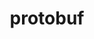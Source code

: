 ---
title: "protobuf"
layout: cache
categories: [package, develop]
meta: {"versions": ["21.1", "3.10.0", "3.12.3", "3.14.0", "3.17.3", "3.19.4", "3.20.1", "3.20.3", "3.21.12", "3.21.5", "3.21.7", "3.21.9"], "compilers": ["gcc@=11.1.0", "gcc@=11.3.0", "gcc@=7.3.1", "gcc@=7.5.0"], "oss": ["amzn2", "ubuntu18.04", "ubuntu20.04", "ubuntu22.04"], "platforms": ["linux"], "targets": ["aarch64", "ivybridge", "neoverse_n1", "ppc64le", "x86_64", "x86_64_v3"], "stacks": ["aws-isc", "aws-isc-aarch64", "data-vis-sdk", "e4s", "e4s-power", "ml-linux-x86_64-cpu", "ml-linux-x86_64-cuda", "ml-linux-x86_64-rocm", "radiuss"], "num_specs": 55, "num_specs_by_stack": {"aws-isc-aarch64": 2, "ml-linux-x86_64-cuda": 9, "ml-linux-x86_64-cpu": 9, "ml-linux-x86_64-rocm": 8, "aws-isc": 1, "radiuss": 24, "e4s-power": 1, "e4s": 2, "data-vis-sdk": 1}}
spec_details: [{"hash": "jrzk7tvpdjrae2uyhzjl67f2s7voavqu", "compiler": "gcc@=7.3.1", "versions": ["3.21.12"], "os": "amzn2", "platform": "linux", "target": "aarch64", "variants": ["build_system=cmake", "build_type=Release", "generator=make", "~ipo", "+shared"], "stacks": ["aws-isc-aarch64"], "size": "-", "tarball": "https://binaries.spack.io/develop/build_cache/linux-amzn2-aarch64/gcc-7.3.1/protobuf-3.21.12/linux-amzn2-aarch64-gcc-7.3.1-protobuf-3.21.12-jrzk7tvpdjrae2uyhzjl67f2s7voavqu.spack"}, {"hash": "ta63dwe7sfy3kfdszqo2fk243zepmz6k", "compiler": "gcc@=7.3.1", "versions": ["3.21.7"], "os": "amzn2", "platform": "linux", "target": "ivybridge", "variants": ["build_system=cmake", "build_type=Release", "~ipo", "+shared"], "stacks": [], "size": "-", "tarball": "https://binaries.spack.io/develop/build_cache/linux-amzn2-ivybridge/gcc-7.3.1/protobuf-3.21.7/linux-amzn2-ivybridge-gcc-7.3.1-protobuf-3.21.7-ta63dwe7sfy3kfdszqo2fk243zepmz6k.spack"}, {"hash": "damsymgwiw4xgk5jkzq5mi6nclth2yko", "compiler": "gcc@=7.3.1", "versions": ["3.17.3"], "os": "amzn2", "platform": "linux", "target": "ivybridge", "variants": ["build_system=cmake", "build_type=Release", "~ipo", "+shared"], "stacks": [], "size": "-", "tarball": "https://binaries.spack.io/develop/build_cache/linux-amzn2-ivybridge/gcc-7.3.1/protobuf-3.17.3/linux-amzn2-ivybridge-gcc-7.3.1-protobuf-3.17.3-damsymgwiw4xgk5jkzq5mi6nclth2yko.spack"}, {"hash": "utl7sdvvrouqfxaeuk5eizhpjol3rkyt", "compiler": "gcc@=7.3.1", "versions": ["3.21.7"], "os": "amzn2", "platform": "linux", "target": "ivybridge", "variants": ["build_system=cmake", "build_type=Release", "~ipo", "+shared"], "stacks": [], "size": "-", "tarball": "https://binaries.spack.io/develop/build_cache/linux-amzn2-ivybridge/gcc-7.3.1/protobuf-3.21.7/linux-amzn2-ivybridge-gcc-7.3.1-protobuf-3.21.7-utl7sdvvrouqfxaeuk5eizhpjol3rkyt.spack"}, {"hash": "7uhu3dwer47a2dagriiayj6mls2z2ilh", "compiler": "gcc@=7.3.1", "versions": ["3.14.0"], "os": "amzn2", "platform": "linux", "target": "ivybridge", "variants": ["build_system=cmake", "build_type=Release", "~ipo", "+shared"], "stacks": [], "size": "-", "tarball": "https://binaries.spack.io/develop/build_cache/linux-amzn2-ivybridge/gcc-7.3.1/protobuf-3.14.0/linux-amzn2-ivybridge-gcc-7.3.1-protobuf-3.14.0-7uhu3dwer47a2dagriiayj6mls2z2ilh.spack"}, {"hash": "6j26o3m5g5vcfzb6be7tsuqmjkcdsafq", "compiler": "gcc@=7.3.1", "versions": ["3.17.3"], "os": "amzn2", "platform": "linux", "target": "ivybridge", "variants": ["build_system=cmake", "build_type=Release", "~ipo", "+shared"], "stacks": [], "size": "-", "tarball": "https://binaries.spack.io/develop/build_cache/linux-amzn2-ivybridge/gcc-7.3.1/protobuf-3.17.3/linux-amzn2-ivybridge-gcc-7.3.1-protobuf-3.17.3-6j26o3m5g5vcfzb6be7tsuqmjkcdsafq.spack"}, {"hash": "sbmukct2i673rwiro5o5iiwgm2gfqz2u", "compiler": "gcc@=7.3.1", "versions": ["3.14.0"], "os": "amzn2", "platform": "linux", "target": "ivybridge", "variants": ["build_system=cmake", "build_type=Release", "~ipo", "+shared"], "stacks": [], "size": "-", "tarball": "https://binaries.spack.io/develop/build_cache/linux-amzn2-ivybridge/gcc-7.3.1/protobuf-3.14.0/linux-amzn2-ivybridge-gcc-7.3.1-protobuf-3.14.0-sbmukct2i673rwiro5o5iiwgm2gfqz2u.spack"}, {"hash": "k5s3o2tcrwzucghqpvlumukvwgqd6hr5", "compiler": "gcc@=7.3.1", "versions": ["3.21.12"], "os": "amzn2", "platform": "linux", "target": "neoverse_n1", "variants": ["build_system=cmake", "build_type=Release", "generator=make", "~ipo", "+shared"], "stacks": ["aws-isc-aarch64"], "size": "-", "tarball": "https://binaries.spack.io/develop/build_cache/linux-amzn2-neoverse_n1/gcc-7.3.1/protobuf-3.21.12/linux-amzn2-neoverse_n1-gcc-7.3.1-protobuf-3.21.12-k5s3o2tcrwzucghqpvlumukvwgqd6hr5.spack"}, {"hash": "p354g37p3kh6tvsgmdzpji44hm4khwwn", "compiler": "gcc@=7.3.1", "versions": ["3.21.12"], "os": "amzn2", "platform": "linux", "target": "x86_64_v3", "variants": ["build_system=cmake", "build_type=Release", "generator=make", "~ipo", "+shared"], "stacks": ["ml-linux-x86_64-cuda", "ml-linux-x86_64-cpu", "ml-linux-x86_64-rocm", "aws-isc"], "size": "-", "tarball": "https://binaries.spack.io/develop/build_cache/linux-amzn2-x86_64_v3/gcc-7.3.1/protobuf-3.21.12/linux-amzn2-x86_64_v3-gcc-7.3.1-protobuf-3.21.12-p354g37p3kh6tvsgmdzpji44hm4khwwn.spack"}, {"hash": "goiyfhvg7vpxxh3cqghaz3htrfr5zy6q", "compiler": "gcc@=7.3.1", "versions": ["3.17.3"], "os": "amzn2", "platform": "linux", "target": "x86_64_v3", "variants": ["build_system=cmake", "build_type=Release", "generator=make", "~ipo", "+shared"], "stacks": ["ml-linux-x86_64-cuda", "ml-linux-x86_64-cpu", "ml-linux-x86_64-rocm"], "size": "-", "tarball": "https://binaries.spack.io/develop/build_cache/linux-amzn2-x86_64_v3/gcc-7.3.1/protobuf-3.17.3/linux-amzn2-x86_64_v3-gcc-7.3.1-protobuf-3.17.3-goiyfhvg7vpxxh3cqghaz3htrfr5zy6q.spack"}, {"hash": "66uz4ddimw4ajp2ioklwrmwntzpfvz2c", "compiler": "gcc@=7.3.1", "versions": ["3.14.0"], "os": "amzn2", "platform": "linux", "target": "x86_64_v3", "variants": ["build_system=generic", "build_type=Release", "+shared"], "stacks": [], "size": "-", "tarball": "https://binaries.spack.io/develop/build_cache/linux-amzn2-x86_64_v3/gcc-7.3.1/protobuf-3.14.0/linux-amzn2-x86_64_v3-gcc-7.3.1-protobuf-3.14.0-66uz4ddimw4ajp2ioklwrmwntzpfvz2c.spack"}, {"hash": "ho25bexzggi23ma6qnzqhlrf42fptjf2", "compiler": "gcc@=7.3.1", "versions": ["3.14.0"], "os": "amzn2", "platform": "linux", "target": "x86_64_v3", "variants": ["build_system=generic", "build_type=Release", "+shared"], "stacks": [], "size": "-", "tarball": "https://binaries.spack.io/develop/build_cache/linux-amzn2-x86_64_v3/gcc-7.3.1/protobuf-3.14.0/linux-amzn2-x86_64_v3-gcc-7.3.1-protobuf-3.14.0-ho25bexzggi23ma6qnzqhlrf42fptjf2.spack"}, {"hash": "33byfbjasy2w4dzxgpoet2n6qlsfges2", "compiler": "gcc@=7.3.1", "versions": ["3.14.0"], "os": "amzn2", "platform": "linux", "target": "x86_64_v3", "variants": ["build_system=cmake", "build_type=Release", "~ipo", "+shared"], "stacks": [], "size": "-", "tarball": "https://binaries.spack.io/develop/build_cache/linux-amzn2-x86_64_v3/gcc-7.3.1/protobuf-3.14.0/linux-amzn2-x86_64_v3-gcc-7.3.1-protobuf-3.14.0-33byfbjasy2w4dzxgpoet2n6qlsfges2.spack"}, {"hash": "my62mladp7nw3hd5jyxtwbhdf7eqdjoz", "compiler": "gcc@=7.3.1", "versions": ["3.14.0"], "os": "amzn2", "platform": "linux", "target": "x86_64_v3", "variants": ["build_type=Release", "+shared"], "stacks": [], "size": "-", "tarball": "https://binaries.spack.io/develop/build_cache/linux-amzn2-x86_64_v3/gcc-7.3.1/protobuf-3.14.0/linux-amzn2-x86_64_v3-gcc-7.3.1-protobuf-3.14.0-my62mladp7nw3hd5jyxtwbhdf7eqdjoz.spack"}, {"hash": "7df7dn32oetk6dokzy465yrij6iby4a5", "compiler": "gcc@=7.3.1", "versions": ["3.17.3"], "os": "amzn2", "platform": "linux", "target": "x86_64_v3", "variants": ["build_type=Release", "+shared"], "stacks": [], "size": "-", "tarball": "https://binaries.spack.io/develop/build_cache/linux-amzn2-x86_64_v3/gcc-7.3.1/protobuf-3.17.3/linux-amzn2-x86_64_v3-gcc-7.3.1-protobuf-3.17.3-7df7dn32oetk6dokzy465yrij6iby4a5.spack"}, {"hash": "mcpdnln75ts5cbfzvb7m2uz3ujgt6gwr", "compiler": "gcc@=7.3.1", "versions": ["3.17.3"], "os": "amzn2", "platform": "linux", "target": "x86_64_v3", "variants": ["build_system=generic", "build_type=Release", "+shared"], "stacks": [], "size": "-", "tarball": "https://binaries.spack.io/develop/build_cache/linux-amzn2-x86_64_v3/gcc-7.3.1/protobuf-3.17.3/linux-amzn2-x86_64_v3-gcc-7.3.1-protobuf-3.17.3-mcpdnln75ts5cbfzvb7m2uz3ujgt6gwr.spack"}, {"hash": "coxqucht7byzux56guu4h4misqyytc5b", "compiler": "gcc@=7.3.1", "versions": ["3.14.0"], "os": "amzn2", "platform": "linux", "target": "x86_64_v3", "variants": ["build_type=Release", "+shared"], "stacks": [], "size": "-", "tarball": "https://binaries.spack.io/develop/build_cache/linux-amzn2-x86_64_v3/gcc-7.3.1/protobuf-3.14.0/linux-amzn2-x86_64_v3-gcc-7.3.1-protobuf-3.14.0-coxqucht7byzux56guu4h4misqyytc5b.spack"}, {"hash": "wvantkc2spkxztfnmsxcjsli2pzewisj", "compiler": "gcc@=7.3.1", "versions": ["3.17.3"], "os": "amzn2", "platform": "linux", "target": "x86_64_v3", "variants": ["build_system=generic", "build_type=Release", "+shared"], "stacks": [], "size": "-", "tarball": "https://binaries.spack.io/develop/build_cache/linux-amzn2-x86_64_v3/gcc-7.3.1/protobuf-3.17.3/linux-amzn2-x86_64_v3-gcc-7.3.1-protobuf-3.17.3-wvantkc2spkxztfnmsxcjsli2pzewisj.spack"}, {"hash": "77nwut754qc2zjyqziugn56wau3exkpt", "compiler": "gcc@=7.3.1", "versions": ["3.20.1"], "os": "amzn2", "platform": "linux", "target": "x86_64_v3", "variants": ["build_system=cmake", "build_type=Release", "generator=make", "~ipo", "+shared"], "stacks": ["ml-linux-x86_64-cuda", "ml-linux-x86_64-cpu", "ml-linux-x86_64-rocm"], "size": "-", "tarball": "https://binaries.spack.io/develop/build_cache/linux-amzn2-x86_64_v3/gcc-7.3.1/protobuf-3.20.1/linux-amzn2-x86_64_v3-gcc-7.3.1-protobuf-3.20.1-77nwut754qc2zjyqziugn56wau3exkpt.spack"}, {"hash": "bnjaysjzduujgjj2jj6hnuwv5tifwzaa", "compiler": "gcc@=7.3.1", "versions": ["3.19.4"], "os": "amzn2", "platform": "linux", "target": "x86_64_v3", "variants": ["build_system=cmake", "build_type=Release", "generator=make", "~ipo", "+shared"], "stacks": ["ml-linux-x86_64-cuda", "ml-linux-x86_64-cpu", "ml-linux-x86_64-rocm"], "size": "-", "tarball": "https://binaries.spack.io/develop/build_cache/linux-amzn2-x86_64_v3/gcc-7.3.1/protobuf-3.19.4/linux-amzn2-x86_64_v3-gcc-7.3.1-protobuf-3.19.4-bnjaysjzduujgjj2jj6hnuwv5tifwzaa.spack"}, {"hash": "44jtdtuomcd5qxzojj4mplthfqu4ivln", "compiler": "gcc@=7.3.1", "versions": ["3.17.3"], "os": "amzn2", "platform": "linux", "target": "x86_64_v3", "variants": ["build_type=Release", "+shared"], "stacks": [], "size": "-", "tarball": "https://binaries.spack.io/develop/build_cache/linux-amzn2-x86_64_v3/gcc-7.3.1/protobuf-3.17.3/linux-amzn2-x86_64_v3-gcc-7.3.1-protobuf-3.17.3-44jtdtuomcd5qxzojj4mplthfqu4ivln.spack"}, {"hash": "7zor2kpshdsg24pksller7srv7uvj64d", "compiler": "gcc@=7.3.1", "versions": ["3.17.3"], "os": "amzn2", "platform": "linux", "target": "x86_64_v3", "variants": ["build_system=cmake", "build_type=Release", "~ipo", "+shared"], "stacks": [], "size": "-", "tarball": "https://binaries.spack.io/develop/build_cache/linux-amzn2-x86_64_v3/gcc-7.3.1/protobuf-3.17.3/linux-amzn2-x86_64_v3-gcc-7.3.1-protobuf-3.17.3-7zor2kpshdsg24pksller7srv7uvj64d.spack"}, {"hash": "rljdix5xaasqlp54r5etgisqcnhbltkq", "compiler": "gcc@=7.3.1", "versions": ["3.12.3"], "os": "amzn2", "platform": "linux", "target": "x86_64_v3", "variants": ["build_system=cmake", "build_type=Release", "generator=make", "~ipo", "+shared"], "stacks": ["ml-linux-x86_64-cuda", "ml-linux-x86_64-cpu"], "size": "-", "tarball": "https://binaries.spack.io/develop/build_cache/linux-amzn2-x86_64_v3/gcc-7.3.1/protobuf-3.12.3/linux-amzn2-x86_64_v3-gcc-7.3.1-protobuf-3.12.3-rljdix5xaasqlp54r5etgisqcnhbltkq.spack"}, {"hash": "afnghjkcwvid3zrv4erz7jqfbh2hfckf", "compiler": "gcc@=7.5.0", "versions": ["3.10.0"], "os": "ubuntu18.04", "platform": "linux", "target": "x86_64", "variants": ["build_type=Release", "+shared"], "stacks": ["radiuss"], "size": "-", "tarball": "https://binaries.spack.io/develop/build_cache/linux-ubuntu18.04-x86_64/gcc-7.5.0/protobuf-3.10.0/linux-ubuntu18.04-x86_64-gcc-7.5.0-protobuf-3.10.0-afnghjkcwvid3zrv4erz7jqfbh2hfckf.spack"}, {"hash": "evr6rvd24jswlgibjb2uxencm4qfaqd5", "compiler": "gcc@=7.5.0", "versions": ["3.10.0"], "os": "ubuntu18.04", "platform": "linux", "target": "x86_64", "variants": ["build_type=Release", "+shared"], "stacks": ["radiuss"], "size": "-", "tarball": "https://binaries.spack.io/develop/build_cache/linux-ubuntu18.04-x86_64/gcc-7.5.0/protobuf-3.10.0/linux-ubuntu18.04-x86_64-gcc-7.5.0-protobuf-3.10.0-evr6rvd24jswlgibjb2uxencm4qfaqd5.spack"}, {"hash": "q4mxwbyzhj2vdqwfb6ekzhedjj63fsqx", "compiler": "gcc@=7.5.0", "versions": ["3.10.0"], "os": "ubuntu18.04", "platform": "linux", "target": "x86_64", "variants": ["build_type=Release", "+shared"], "stacks": ["radiuss"], "size": "-", "tarball": "https://binaries.spack.io/develop/build_cache/linux-ubuntu18.04-x86_64/gcc-7.5.0/protobuf-3.10.0/linux-ubuntu18.04-x86_64-gcc-7.5.0-protobuf-3.10.0-q4mxwbyzhj2vdqwfb6ekzhedjj63fsqx.spack"}, {"hash": "xfi6odzh6lduo77bbnqd3kvjmisqlmoy", "compiler": "gcc@=7.5.0", "versions": ["3.21.12"], "os": "ubuntu18.04", "platform": "linux", "target": "x86_64", "variants": ["build_system=cmake", "build_type=Release", "generator=make", "~ipo", "+shared"], "stacks": ["radiuss"], "size": "-", "tarball": "https://binaries.spack.io/develop/build_cache/linux-ubuntu18.04-x86_64/gcc-7.5.0/protobuf-3.21.12/linux-ubuntu18.04-x86_64-gcc-7.5.0-protobuf-3.21.12-xfi6odzh6lduo77bbnqd3kvjmisqlmoy.spack"}, {"hash": "cxjxpkj2lblbejnazfjbz5fu4qobihdx", "compiler": "gcc@=7.5.0", "versions": ["3.21.7"], "os": "ubuntu18.04", "platform": "linux", "target": "x86_64", "variants": ["build_system=cmake", "build_type=Release", "~ipo", "+shared"], "stacks": ["radiuss"], "size": "-", "tarball": "https://binaries.spack.io/develop/build_cache/linux-ubuntu18.04-x86_64/gcc-7.5.0/protobuf-3.21.7/linux-ubuntu18.04-x86_64-gcc-7.5.0-protobuf-3.21.7-cxjxpkj2lblbejnazfjbz5fu4qobihdx.spack"}, {"hash": "k66okkdrftbpmckndxftlxjhn4nlnoby", "compiler": "gcc@=7.5.0", "versions": ["3.10.0"], "os": "ubuntu18.04", "platform": "linux", "target": "x86_64", "variants": ["build_type=Release", "+shared"], "stacks": ["radiuss"], "size": "-", "tarball": "https://binaries.spack.io/develop/build_cache/linux-ubuntu18.04-x86_64/gcc-7.5.0/protobuf-3.10.0/linux-ubuntu18.04-x86_64-gcc-7.5.0-protobuf-3.10.0-k66okkdrftbpmckndxftlxjhn4nlnoby.spack"}, {"hash": "hutnuu5ustljg7joka7ofcbyantizalc", "compiler": "gcc@=7.5.0", "versions": ["3.10.0"], "os": "ubuntu18.04", "platform": "linux", "target": "x86_64", "variants": ["build_type=Release", "+shared"], "stacks": ["radiuss"], "size": "-", "tarball": "https://binaries.spack.io/develop/build_cache/linux-ubuntu18.04-x86_64/gcc-7.5.0/protobuf-3.10.0/linux-ubuntu18.04-x86_64-gcc-7.5.0-protobuf-3.10.0-hutnuu5ustljg7joka7ofcbyantizalc.spack"}, {"hash": "qsjfzsrhevtw4qnisgsesuufchajrzpa", "compiler": "gcc@=7.5.0", "versions": ["3.10.0"], "os": "ubuntu18.04", "platform": "linux", "target": "x86_64", "variants": ["build_type=Release", "+shared"], "stacks": ["radiuss"], "size": "-", "tarball": "https://binaries.spack.io/develop/build_cache/linux-ubuntu18.04-x86_64/gcc-7.5.0/protobuf-3.10.0/linux-ubuntu18.04-x86_64-gcc-7.5.0-protobuf-3.10.0-qsjfzsrhevtw4qnisgsesuufchajrzpa.spack"}, {"hash": "3mnqp4x6vjnyok3ie7376h6wcvd2v5i6", "compiler": "gcc@=7.5.0", "versions": ["3.10.0"], "os": "ubuntu18.04", "platform": "linux", "target": "x86_64", "variants": ["build_type=Release", "+shared"], "stacks": ["radiuss"], "size": "-", "tarball": "https://binaries.spack.io/develop/build_cache/linux-ubuntu18.04-x86_64/gcc-7.5.0/protobuf-3.10.0/linux-ubuntu18.04-x86_64-gcc-7.5.0-protobuf-3.10.0-3mnqp4x6vjnyok3ie7376h6wcvd2v5i6.spack"}, {"hash": "qaobwaayu2szxthguhtf7u5afuwxngdm", "compiler": "gcc@=7.5.0", "versions": ["3.10.0"], "os": "ubuntu18.04", "platform": "linux", "target": "x86_64", "variants": ["build_type=Release", "+shared"], "stacks": ["radiuss"], "size": "-", "tarball": "https://binaries.spack.io/develop/build_cache/linux-ubuntu18.04-x86_64/gcc-7.5.0/protobuf-3.10.0/linux-ubuntu18.04-x86_64-gcc-7.5.0-protobuf-3.10.0-qaobwaayu2szxthguhtf7u5afuwxngdm.spack"}, {"hash": "tui46fft5ykzjx2buru44yrek5cbrop2", "compiler": "gcc@=7.5.0", "versions": ["3.21.5"], "os": "ubuntu18.04", "platform": "linux", "target": "x86_64", "variants": ["build_system=generic", "build_type=Release", "+shared"], "stacks": ["radiuss"], "size": "-", "tarball": "https://binaries.spack.io/develop/build_cache/linux-ubuntu18.04-x86_64/gcc-7.5.0/protobuf-3.21.5/linux-ubuntu18.04-x86_64-gcc-7.5.0-protobuf-3.21.5-tui46fft5ykzjx2buru44yrek5cbrop2.spack"}, {"hash": "eoebpnqsbe62u7dzwrfjo6ilj46rkz3d", "compiler": "gcc@=7.5.0", "versions": ["3.10.0"], "os": "ubuntu18.04", "platform": "linux", "target": "x86_64", "variants": ["build_type=Release", "+shared"], "stacks": ["radiuss"], "size": "-", "tarball": "https://binaries.spack.io/develop/build_cache/linux-ubuntu18.04-x86_64/gcc-7.5.0/protobuf-3.10.0/linux-ubuntu18.04-x86_64-gcc-7.5.0-protobuf-3.10.0-eoebpnqsbe62u7dzwrfjo6ilj46rkz3d.spack"}, {"hash": "z3apahosnqqsq5uoja3ys4gpaqq27fyw", "compiler": "gcc@=7.5.0", "versions": ["3.10.0"], "os": "ubuntu18.04", "platform": "linux", "target": "x86_64", "variants": ["build_type=Release", "+shared"], "stacks": ["radiuss"], "size": "-", "tarball": "https://binaries.spack.io/develop/build_cache/linux-ubuntu18.04-x86_64/gcc-7.5.0/protobuf-3.10.0/linux-ubuntu18.04-x86_64-gcc-7.5.0-protobuf-3.10.0-z3apahosnqqsq5uoja3ys4gpaqq27fyw.spack"}, {"hash": "fadtxa3qcf2vizkw44vv4vf7xlpe3b3k", "compiler": "gcc@=7.5.0", "versions": ["3.10.0"], "os": "ubuntu18.04", "platform": "linux", "target": "x86_64", "variants": ["build_type=Release", "+shared"], "stacks": ["radiuss"], "size": "-", "tarball": "https://binaries.spack.io/develop/build_cache/linux-ubuntu18.04-x86_64/gcc-7.5.0/protobuf-3.10.0/linux-ubuntu18.04-x86_64-gcc-7.5.0-protobuf-3.10.0-fadtxa3qcf2vizkw44vv4vf7xlpe3b3k.spack"}, {"hash": "cxalinrkdfek4hfzxcg43vpaobw3g2hz", "compiler": "gcc@=7.5.0", "versions": ["21.1"], "os": "ubuntu18.04", "platform": "linux", "target": "x86_64", "variants": ["build_type=Release", "+shared"], "stacks": ["radiuss"], "size": "-", "tarball": "https://binaries.spack.io/develop/build_cache/linux-ubuntu18.04-x86_64/gcc-7.5.0/protobuf-21.1/linux-ubuntu18.04-x86_64-gcc-7.5.0-protobuf-21.1-cxalinrkdfek4hfzxcg43vpaobw3g2hz.spack"}, {"hash": "33ydys32mfrkdzvf654qowrhhcascwxc", "compiler": "gcc@=7.5.0", "versions": ["3.10.0"], "os": "ubuntu18.04", "platform": "linux", "target": "x86_64", "variants": ["build_type=Release", "+shared"], "stacks": ["radiuss"], "size": "-", "tarball": "https://binaries.spack.io/develop/build_cache/linux-ubuntu18.04-x86_64/gcc-7.5.0/protobuf-3.10.0/linux-ubuntu18.04-x86_64-gcc-7.5.0-protobuf-3.10.0-33ydys32mfrkdzvf654qowrhhcascwxc.spack"}, {"hash": "kes2qa4s2bnypk2px2lfuuysl4n7is5e", "compiler": "gcc@=7.5.0", "versions": ["3.21.5"], "os": "ubuntu18.04", "platform": "linux", "target": "x86_64", "variants": ["build_system=generic", "build_type=Release", "+shared"], "stacks": ["radiuss"], "size": "-", "tarball": "https://binaries.spack.io/develop/build_cache/linux-ubuntu18.04-x86_64/gcc-7.5.0/protobuf-3.21.5/linux-ubuntu18.04-x86_64-gcc-7.5.0-protobuf-3.21.5-kes2qa4s2bnypk2px2lfuuysl4n7is5e.spack"}, {"hash": "3st7txxcl3rr3vd2o57mngjocoufmes3", "compiler": "gcc@=7.5.0", "versions": ["3.10.0"], "os": "ubuntu18.04", "platform": "linux", "target": "x86_64", "variants": ["build_type=Release", "+shared"], "stacks": ["radiuss"], "size": "-", "tarball": "https://binaries.spack.io/develop/build_cache/linux-ubuntu18.04-x86_64/gcc-7.5.0/protobuf-3.10.0/linux-ubuntu18.04-x86_64-gcc-7.5.0-protobuf-3.10.0-3st7txxcl3rr3vd2o57mngjocoufmes3.spack"}, {"hash": "sz2ms6qcs3tocgwdcq7lcvuo2hah7tjg", "compiler": "gcc@=7.5.0", "versions": ["3.10.0"], "os": "ubuntu18.04", "platform": "linux", "target": "x86_64", "variants": ["build_type=Release", "+shared"], "stacks": ["radiuss"], "size": "-", "tarball": "https://binaries.spack.io/develop/build_cache/linux-ubuntu18.04-x86_64/gcc-7.5.0/protobuf-3.10.0/linux-ubuntu18.04-x86_64-gcc-7.5.0-protobuf-3.10.0-sz2ms6qcs3tocgwdcq7lcvuo2hah7tjg.spack"}, {"hash": "3j6yvjbwvt722r2t2wzz2snqdruz32gz", "compiler": "gcc@=7.5.0", "versions": ["3.10.0"], "os": "ubuntu18.04", "platform": "linux", "target": "x86_64", "variants": ["build_type=Release", "+shared"], "stacks": ["radiuss"], "size": "-", "tarball": "https://binaries.spack.io/develop/build_cache/linux-ubuntu18.04-x86_64/gcc-7.5.0/protobuf-3.10.0/linux-ubuntu18.04-x86_64-gcc-7.5.0-protobuf-3.10.0-3j6yvjbwvt722r2t2wzz2snqdruz32gz.spack"}, {"hash": "ltywdtoo5f3l3lrhcqghlt4lrly5vk7n", "compiler": "gcc@=7.5.0", "versions": ["3.21.7"], "os": "ubuntu18.04", "platform": "linux", "target": "x86_64", "variants": ["build_system=cmake", "build_type=Release", "~ipo", "+shared"], "stacks": ["radiuss"], "size": "-", "tarball": "https://binaries.spack.io/develop/build_cache/linux-ubuntu18.04-x86_64/gcc-7.5.0/protobuf-3.21.7/linux-ubuntu18.04-x86_64-gcc-7.5.0-protobuf-3.21.7-ltywdtoo5f3l3lrhcqghlt4lrly5vk7n.spack"}, {"hash": "3r45ijzfisdvq6o3yy5jd26gbhqcifgw", "compiler": "gcc@=7.5.0", "versions": ["3.21.12"], "os": "ubuntu18.04", "platform": "linux", "target": "x86_64_v3", "variants": ["build_system=cmake", "build_type=Release", "generator=make", "~ipo", "+shared"], "stacks": ["radiuss"], "size": "-", "tarball": "https://binaries.spack.io/develop/build_cache/linux-ubuntu18.04-x86_64_v3/gcc-7.5.0/protobuf-3.21.12/linux-ubuntu18.04-x86_64_v3-gcc-7.5.0-protobuf-3.21.12-3r45ijzfisdvq6o3yy5jd26gbhqcifgw.spack"}, {"hash": "qvi3aplaxlbsyhdd2lgmken3pamd62fe", "compiler": "gcc@=7.5.0", "versions": ["3.21.12"], "os": "ubuntu18.04", "platform": "linux", "target": "x86_64_v3", "variants": ["build_system=cmake", "build_type=Release", "generator=make", "~ipo", "+shared"], "stacks": ["radiuss"], "size": "-", "tarball": "https://binaries.spack.io/develop/build_cache/linux-ubuntu18.04-x86_64_v3/gcc-7.5.0/protobuf-3.21.12/linux-ubuntu18.04-x86_64_v3-gcc-7.5.0-protobuf-3.21.12-qvi3aplaxlbsyhdd2lgmken3pamd62fe.spack"}, {"hash": "spi3el5v6gazzayunnr2i34cef4mdzif", "compiler": "gcc@=7.5.0", "versions": ["3.21.12"], "os": "ubuntu18.04", "platform": "linux", "target": "x86_64_v3", "variants": ["build_system=cmake", "build_type=Release", "generator=make", "~ipo", "+shared"], "stacks": ["radiuss"], "size": "-", "tarball": "https://binaries.spack.io/develop/build_cache/linux-ubuntu18.04-x86_64_v3/gcc-7.5.0/protobuf-3.21.12/linux-ubuntu18.04-x86_64_v3-gcc-7.5.0-protobuf-3.21.12-spi3el5v6gazzayunnr2i34cef4mdzif.spack"}, {"hash": "7ijxqigxm7do2i6fnv7syos2wh2fae3e", "compiler": "gcc@=11.1.0", "versions": ["3.20.1"], "os": "ubuntu20.04", "platform": "linux", "target": "ppc64le", "variants": ["build_system=cmake", "build_type=Release", "generator=make", "~ipo", "+shared"], "stacks": ["e4s-power"], "size": "-", "tarball": "https://binaries.spack.io/develop/build_cache/linux-ubuntu20.04-ppc64le/gcc-11.1.0/protobuf-3.20.1/linux-ubuntu20.04-ppc64le-gcc-11.1.0-protobuf-3.20.1-7ijxqigxm7do2i6fnv7syos2wh2fae3e.spack"}, {"hash": "qrzq2ck2txhgo2v3yrwxcabcmqr5o6vj", "compiler": "gcc@=11.1.0", "versions": ["3.21.12"], "os": "ubuntu20.04", "platform": "linux", "target": "x86_64_v3", "variants": ["build_system=cmake", "build_type=Release", "generator=make", "~ipo", "+shared"], "stacks": ["e4s"], "size": "-", "tarball": "https://binaries.spack.io/develop/build_cache/linux-ubuntu20.04-x86_64_v3/gcc-11.1.0/protobuf-3.21.12/linux-ubuntu20.04-x86_64_v3-gcc-11.1.0-protobuf-3.21.12-qrzq2ck2txhgo2v3yrwxcabcmqr5o6vj.spack"}, {"hash": "grx2rv5xrlhh4g7xkktaiycjy6mc26pb", "compiler": "gcc@=11.1.0", "versions": ["3.21.12"], "os": "ubuntu20.04", "platform": "linux", "target": "x86_64_v3", "variants": ["build_system=cmake", "build_type=Release", "generator=make", "~ipo", "+shared"], "stacks": ["data-vis-sdk"], "size": "-", "tarball": "https://binaries.spack.io/develop/build_cache/linux-ubuntu20.04-x86_64_v3/gcc-11.1.0/protobuf-3.21.12/linux-ubuntu20.04-x86_64_v3-gcc-11.1.0-protobuf-3.21.12-grx2rv5xrlhh4g7xkktaiycjy6mc26pb.spack"}, {"hash": "qlwoyorrh5v3j7ga2l57epx3zknzq2be", "compiler": "gcc@=11.1.0", "versions": ["3.20.1"], "os": "ubuntu20.04", "platform": "linux", "target": "x86_64_v3", "variants": ["build_system=cmake", "build_type=Release", "generator=make", "~ipo", "+shared"], "stacks": ["e4s"], "size": "-", "tarball": "https://binaries.spack.io/develop/build_cache/linux-ubuntu20.04-x86_64_v3/gcc-11.1.0/protobuf-3.20.1/linux-ubuntu20.04-x86_64_v3-gcc-11.1.0-protobuf-3.20.1-qlwoyorrh5v3j7ga2l57epx3zknzq2be.spack"}, {"hash": "fmzjsylk6mzehcrt7zwrsmg6ikiqchtl", "compiler": "gcc@=11.3.0", "versions": ["3.17.3"], "os": "ubuntu22.04", "platform": "linux", "target": "x86_64_v3", "variants": ["build_system=cmake", "build_type=Release", "generator=make", "~ipo", "+shared"], "stacks": ["ml-linux-x86_64-cuda", "ml-linux-x86_64-cpu", "ml-linux-x86_64-rocm"], "size": "-", "tarball": "https://binaries.spack.io/develop/build_cache/linux-ubuntu22.04-x86_64_v3/gcc-11.3.0/protobuf-3.17.3/linux-ubuntu22.04-x86_64_v3-gcc-11.3.0-protobuf-3.17.3-fmzjsylk6mzehcrt7zwrsmg6ikiqchtl.spack"}, {"hash": "4iz63n6poh7dxetx4abi7fs44df4b2lg", "compiler": "gcc@=11.3.0", "versions": ["3.20.3"], "os": "ubuntu22.04", "platform": "linux", "target": "x86_64_v3", "variants": ["build_system=cmake", "build_type=Release", "generator=make", "~ipo", "+shared"], "stacks": ["ml-linux-x86_64-cuda", "ml-linux-x86_64-cpu", "ml-linux-x86_64-rocm"], "size": "-", "tarball": "https://binaries.spack.io/develop/build_cache/linux-ubuntu22.04-x86_64_v3/gcc-11.3.0/protobuf-3.20.3/linux-ubuntu22.04-x86_64_v3-gcc-11.3.0-protobuf-3.20.3-4iz63n6poh7dxetx4abi7fs44df4b2lg.spack"}, {"hash": "mzyvfpgyvqkrx6spqnxwejngr4gw5lgf", "compiler": "gcc@=11.3.0", "versions": ["3.21.12"], "os": "ubuntu22.04", "platform": "linux", "target": "x86_64_v3", "variants": ["build_system=cmake", "build_type=Release", "generator=make", "~ipo", "+shared"], "stacks": ["ml-linux-x86_64-cuda", "ml-linux-x86_64-cpu", "ml-linux-x86_64-rocm"], "size": "-", "tarball": "https://binaries.spack.io/develop/build_cache/linux-ubuntu22.04-x86_64_v3/gcc-11.3.0/protobuf-3.21.12/linux-ubuntu22.04-x86_64_v3-gcc-11.3.0-protobuf-3.21.12-mzyvfpgyvqkrx6spqnxwejngr4gw5lgf.spack"}, {"hash": "55a53lxvgjnojl5iwpps7cymah2zk6sv", "compiler": "gcc@=11.3.0", "versions": ["3.21.9"], "os": "ubuntu22.04", "platform": "linux", "target": "x86_64_v3", "variants": ["build_system=cmake", "build_type=Release", "generator=make", "~ipo", "+shared"], "stacks": ["ml-linux-x86_64-cuda", "ml-linux-x86_64-cpu", "ml-linux-x86_64-rocm"], "size": "-", "tarball": "https://binaries.spack.io/develop/build_cache/linux-ubuntu22.04-x86_64_v3/gcc-11.3.0/protobuf-3.21.9/linux-ubuntu22.04-x86_64_v3-gcc-11.3.0-protobuf-3.21.9-55a53lxvgjnojl5iwpps7cymah2zk6sv.spack"}]
---